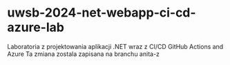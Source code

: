 # uwsb-2024-net-webapp-ci-cd-azure-lab
Laboratoria z projektowania aplikacji .NET wraz z CI/CD GitHub Actions and Azure
Ta zmiana zostala zapisana na branchu anita-z




